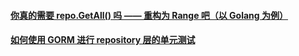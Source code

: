 #### [你真的需要 repo.GetAll() 吗 —— 重构为 Range 吧（以 Golang 为例）](https://zhuanlan.zhihu.com/p/599751864)
#### [如何使用 GORM 进行 repository 层的单元测试](https://zhuanlan.zhihu.com/p/599775073)